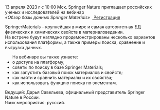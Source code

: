 <p>
13 апреля 2023 г с 10:00 Мск. Springer Nature приглашает российских ученых и исследователей на вебинар
<br>
<i>«Обзор базы данных Springer Materials»</i>
&nbsp;<a href="https://us06web.zoom.us/meeting/register/tZ0lfumhqjkrGNyK0yyn-pZjeGk_JOAGfljv#/registration"> Регистрация </a>
</p>
SpringerMaterials - крупнейшая в мире и самая авторитетная БД физических и химических свойств в материаловедении.
<br>
На встрече будут наглядно продемонстрированы несколько вариантов использования платформы, а также примеры поиска, сравнение и выгрузка данных.
<ul>
На вебинаре вы также узнаете:
<li> о доступе на платформу;
<li> советы по поиску в базе Springer Materials;
<li> как запустить базовый поиск материалов и свойств;
<li> как найти и сравнить материалы и их свойства;
<li> как использовать функцию поиска по элементам.
</ul>

Ведущий: Дарья Савельева, официальный представитель Springer Nature в России.
<br>
Язык мероприятия: русский.
